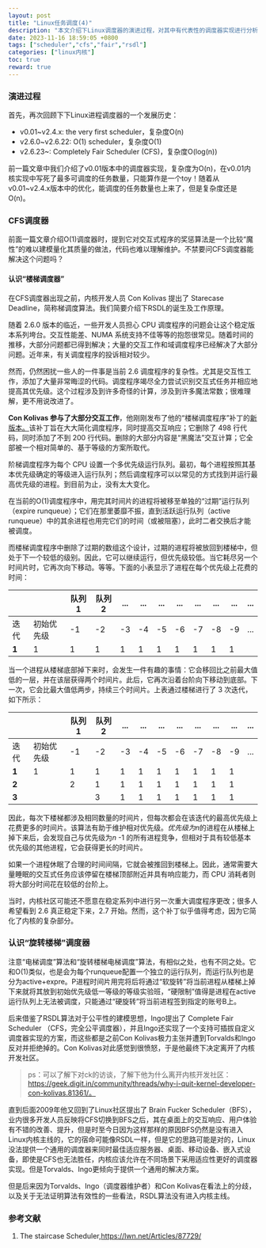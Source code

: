 ```yaml
---
layout: post
title: "Linux任务调度(4)"
description: "本文介绍下Linux调度器的演进过程，对其中有代表性的调度器实现进行分析总结。作为任务调度器系列文集中的一篇，本文重点介绍v2.6.23开始引入的CFS调度器，CFS调度器后续也进行了一系列的优化，包括支持组调度等，目前Linux内核已经来到了v6.0.0+，调度器实现依然是CFS。这个完全公平调度器是如何保证公平的呢？本文将一探究竟。"
date: 2023-11-16 18:59:05 +0800
tags: ["scheduler","cfs","fair","rsdl"]
categories: ["linux内核"]
toc: true
reward: true
---
```


### 演进过程

首先，再次回顾下下Linux进程调度器的一个发展历史：

- v0.01~v2.4.x: the very first scheduler，复杂度O(n)
- v2.6.0~v2.6.22: O(1) scheduler，复杂度O(1)
- v2.6.23~: Completely Fair Scheduler (CFS)，复杂度O(log(n))

前一篇文章中我们介绍了v0.01版本中的调度器实现，复杂度为O(n)，在v0.01内核实现中写死了最多可调度的任务数量，只能算作是一个toy！随着从v0.01~v2.4.x版本中的优化，能调度的任务数量也上来了，但是复杂度还是O(n)。

### CFS调度器

前面一篇文章介绍O(1)调度器时，提到它对交互式程序的奖惩算法是一个比较“魔性”的难以建模量化其质量的做法，代码也难以理解维护。不禁要问CFS调度器能解决这个问题吗？

#### 认识“楼梯调度器”

在CFS调度器出现之前，内核开发人员 Con Kolivas 提出了 Starecase Deadline，简称梯调度算法。我们简要介绍下RSDL的诞生及工作原理。

随着 2.6.0 版本的临近，一些开发人员担心 CPU 调度程序的问题会让这个稳定版本系列垮台。交互性能差、NUMA 系统支持不佳等等的抱怨很常见。随着时间的推移，大部分问题都已得到解决；大量的交互工作和域调度程序已经解决了大部分问题。近年来，有关调度程序的投诉相对较少。

然而，仍然困扰一些人的一件事是当前 2.6 调度程序的复杂性。尤其是交互性工作，添加了大量非常晦涩的代码。调度程序竭尽全力尝试识别交互式任务并相应地提高其优先级。这个过程涉及到许多奇怪的计算，涉及到许多魔法常数；很难理解，更不用说改进了。

**Con Kolivas 参与了大部分交互工作**，他刚刚发布了他的“楼梯调度程序”补丁的[新版本。](https://lwn.net/Articles/87244/)该补丁旨在大大简化调度程序，同时提高交互响应；它删除了 498 行代码，同时添加了不到 200 行代码。删除的大部分内容是“黑魔法”交互计算；它全部被一个相对简单的、基于等级的方案所取代。

阶梯调度程序为每个 CPU 设置一个多优先级运行队列。最初，每个进程按照其基本优先级确定的等级进入运行队列；然后调度程序可以以常见的方式找到并运行最高优先级的进程。到目前为止，没有太大变化。

在当前的O(1)调度程序中，用完其时间片的进程将被移至单独的“过期”运行队列（expire runqueue）；它们在那里萎靡不振，直到活跃运行队列（active runqueue）中的其余进程也用完它们的时间（或被阻塞），此时二者交换后才能被调度。

而楼梯调度程序中删除了过期的数组这个设计，过期的进程将被放回到楼梯中，但处于下一个较低的级别。因此，它可以继续运行，但优先级较低。当它耗尽另一个时间片时，它再次向下移动。等等。下面的小表显示了进程在每个优先级上花费的时间：



|       |            | 队列1 | 队列2 | ...  | ...  | ...  | ...  | ...  | ...  | ...  | ...  |
| ----- | ---------- | ----- | ----- | ---- | ---- | ---- | ---- | ---- | ---- | ---- | ---- |
| 迭代  | 初始优先级 | -1    | -2    | -3   | -4   | -5   | -6   | -7   | -8   | -9   | ...  |
| **1** | 1          | 1     | 1     | 1    | 1    | 1    | 1    | 1    | 1    | 1    |      |

当一个进程从楼梯底部掉下来时，会发生一件有趣的事情：它会移回比之前最大值低的一层，并在该层获得两个时间片。此后，它再次沿着台阶向下移动到底部。下一次，它会比最大值低两步，持续三个时间片。上表通过楼梯进行了 3 次迭代，如下所示：



|       |            | 队列1 | 队列2 | ...  | ...  | ...  | ...  | ...  | ...  | ...  | ...  |
| ----- | ---------- | ----- | ----- | ---- | ---- | ---- | ---- | ---- | ---- | ---- | ---- |
| 迭代  | 初始优先级 | -1    | -2    | -3   | -4   | -5   | -6   | -7   | -8   | -9   | ...  |
| **1** | 1          | 1     | 1     | 1    | 1    | 1    | 1    | 1    | 1    | 1    |      |
| **2** |            | 2     | 1     | 1    | 1    | 1    | 1    | 1    | 1    | 1    |      |
| **3** |            |       | 3     | 1    | 1    | 1    | 1    | 1    | 1    | 1    |      |

因此，每次下楼梯都涉及相同数量的时间片，但每次都会在该迭代的最高优先级上花费更多的时间片。该算法有助于维护相对优先级。*优先级为n*的进程在从楼梯上掉下来后，会发现自己与优先级为*n* -1 的所有进程竞争，但相对于具有较低基本优先级的其他进程，它会获得更长的时间片。

如果一个进程休眠了合理的时间间隔，它就会被推回到楼梯上。因此，通常需要大量睡眠的交互式任务应该停留在楼梯顶部附近并具有响应能力，而 CPU 消耗者则将大部分时间花在较低的台阶上。

当时，内核社区可能还不愿意在稳定系列中进行另一次重大调度程序更改；很多人希望看到 2.6 真正稳定下来，2.7 开始。然而，这个补丁似乎值得考虑，因为它简化了内核的复杂部分。

### 认识“旋转楼梯”调度器

注意“电梯调度”算法和“旋转楼梯电梯调度”算法，有相似之处，也有不同之处。它和O(1)类似，也是会为每个runqueue配置一个独立的运行队列，而运行队列也是分为active+expre。P进程时间片用完将后将通过“软旋转”将当前进程从楼梯上掉下来就将其放到初始优先级低一等级的等级实验班，“硬限制”值得是进程在active运行队列上无法被调度，只能通过“硬旋转”将当前进程签到指定的账号B上。

后来借鉴了RSDL算法对于公平性的建模思想，Ingo提出了 Complete Fair Scheduler （CFS，完全公平调度器），并且Ingo还实现了一个支持可插拔自定义调度器实现的方案，而这些都是之前Con Kolivas极力主张并遭到Torvalds和Ingo反对并拒绝掉的。Con Kolivas对此感觉到很愤怒，于是他最终下决定离开了内核开发社区。

> ps：可以了解下对ck的访谈，了解下他为什么离开内核开发社区：https://geek.digit.in/community/threads/why-i-quit-kernel-developer-con-kolivas.81361/。

直到后面2009年他又回到了Linux社区提出了 Brain Fucker Scheduler（BFS），业内很多开发人员反映将CFS切换到BFS之后，其在桌面上的交互响应、用户体验有不错的改善、提升，但是时至今日因为这样那样的原因BFS仍然是没有进入Linux内核主线的，它的宿命可能像RSDL一样，但是它的思路可能是对的，Linux没法提供一个通用的调度器来同时最佳适应服务器、桌面、移动设备、嵌入式设备，即使是CFS也无法胜任，内核应该允许在不同场景下采用适应性更好的调度器实现。但是Torvalds、Ingo更倾向于提供一个通用的解决方案。

但是后来因为Torvalds、Ingo（调度器维护者）和Con Kolivas在看法上的分歧，以及关于无法证明算法有效性的一些看法，RSDL算法没有进入内核主线。



### 参考文献

1. The staircase Scheduler,https://lwn.net/Articles/87729/
